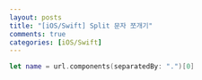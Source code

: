 ```yaml
---
layout: posts
title: "[iOS/Swift] Split 문자 쪼개기"
comments: true
categories: [iOS/Swift]
---
```


```swift
let name = url.components(separatedBy: ".")[0]
```
